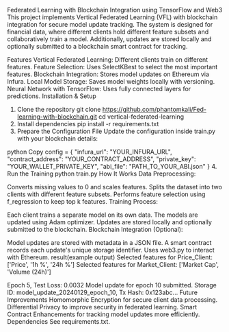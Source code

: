 Federated Learning with Blockchain Integration using TensorFlow and Web3
This project implements Vertical Federated Learning (VFL) with blockchain integration for secure model update tracking. The system is designed for financial data, where different clients hold different feature subsets and collaboratively train a model. Additionally, updates are stored locally and optionally submitted to a blockchain smart contract for tracking.

Features
Vertical Federated Learning: Different clients train on different features.
Feature Selection: Uses SelectKBest to select the most important features.
Blockchain Integration: Stores model updates on Ethereum via Infura.
Local Model Storage: Saves model weights locally with versioning.
Neural Network with TensorFlow: Uses fully connected layers for predictions.
Installation & Setup
1. Clone the repository
git clone https://github.com/phantomkali/Fed-learning-with-blockchain.git
cd vertical-federated-learning
2. Install dependencies
pip install -r requirements.txt
3. Prepare the Configuration File
Update the configuration inside train.py with your blockchain details:

python
Copy
config = {
    "infura_url": "YOUR_INFURA_URL",
    "contract_address": "YOUR_CONTRACT_ADDRESS",
    "private_key": "YOUR_WALLET_PRIVATE_KEY",
    "abi_file": "PATH_TO_YOUR_ABI.json"
}
4. Run the Training
python train.py
How It Works
Data Preprocessing:

Converts missing values to 0 and scales features.
Splits the dataset into two clients with different feature subsets.
Performs feature selection using f_regression to keep top k features.
Training Process:

Each client trains a separate model on its own data.
The models are updated using Adam optimizer.
Updates are stored locally and optionally submitted to the blockchain.
Blockchain Integration (Optional):

Model updates are stored with metadata in a JSON file.
A smart contract records each update's unique storage identifier.
Uses web3.py to interact with Ethereum.
result(example output)
Selected features for Price_Client: ['Price', '1h %', '24h %']
Selected features for Market_Client: ['Market Cap', 'Volume (24h)']

Epoch 5, Test Loss: 0.0032
Model update for epoch 10 submitted. Storage ID: model_update_20240129_epoch_10, Tx Hash: 0x123abc...
Future Improvements
Homomorphic Encryption for secure client data processing.
Differential Privacy to improve security in federated learning.
Smart Contract Enhancements for tracking model updates more efficiently.
Dependencies
See requirements.txt.

